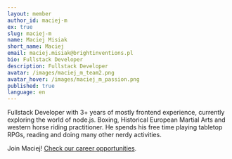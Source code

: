 ```yaml
---
layout: member
author_id: maciej-m
ex: true
slug: maciej-m
name: Maciej Misiak
short_name: Maciej
email: maciej.misiak@brightinventions.pl
bio: Fullstack Developer
description: Fullstack Developer
avatar: /images/maciej_m_team2.png
avatar_hover: /images/maciej_m_passion.png
published: true
language: en
---
```

Fullstack Developer with 3+ years of mostly frontend experience, currently exploring the world of node.js. Boxing, Historical European Martial Arts and western horse riding practitioner. He spends his free time playing tabletop RPGs, reading and doing many other nerdy activities.

Join Maciej! [Check our career opportunities](/career).
